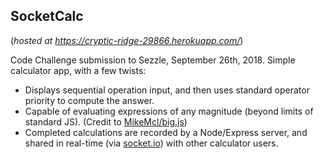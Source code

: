 ## SocketCalc

(_hosted at https://cryptic-ridge-29866.herokuapp.com/_)

Code Challenge submission to Sezzle, September 26th, 2018. Simple calculator app, with a few twists:

- Displays sequential operation input, and then uses standard operator priority to compute the answer.
- Capable of evaluating expressions of any magnitude (beyond limits of standard JS). (Credit to [MikeMcl/big.js](https://github.com/MikeMcl/big.js/))
- Completed calculations are recorded by a Node/Express server, and shared in real-time (via [socket.io](https://socket.io/)) with other calculator users.
